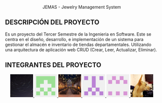 <p align="center">
    JEMAS - Jewelry Management System    
</p>

## DESCRIPCIÓN DEL PROYECTO
Es un proyecto del Tercer Semestre de la Ingenieria en Software. Este se centra en el diseño, desarrollo, e implementación de un sistema para gestionar el almacén e inventario de tiendas departamentales. Utilizando una arquitectura de aplicación web CRUD (Crear, Leer, Actualizar, Eliminar).

## INTEGRANTES DEL PROYECTO

<p align="center">
    <a href="https://github.com/AlejandroJer/3-Parcial/graphs/contributors">
        <img width="75" src="./contributors/CitlalyEstefania.jpeg" />
        <img width="75" src="./contributors/JDAA4.png" />
        <img width="75" src="./contributors/Jetza13.jpeg" />
        <img width="75" src="./contributors/jxredd.png" />
        <img width="75" src="./contributors/rcasillas2.png" />
        <img width="75" src="./contributors/AlejandroJer.jpeg" />
    </a>
</p>
